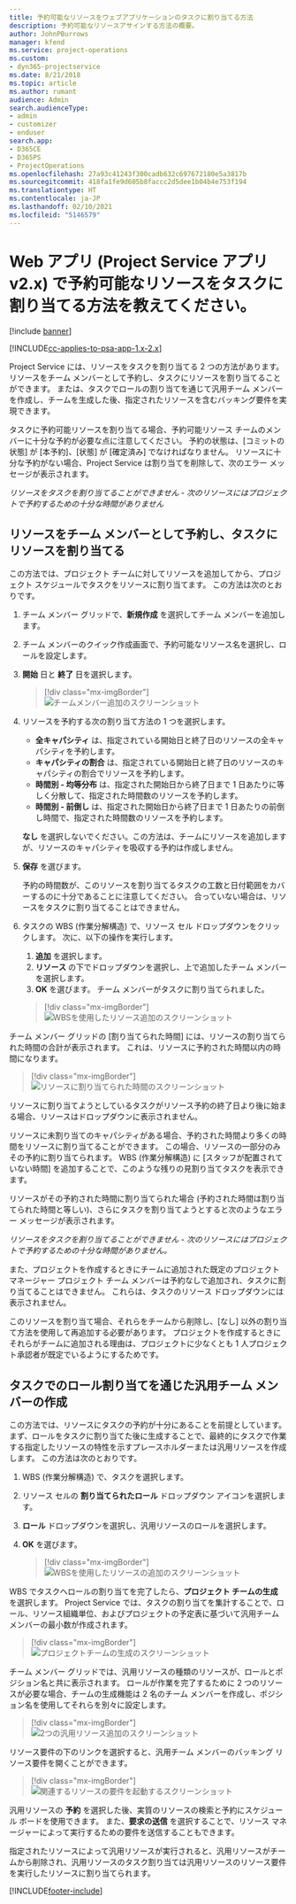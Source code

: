 ```yaml
---
title: 予約可能なリソースをウェブアプリケーションのタスクに割り当てる方法
description: 予約可能なリソースアサインする方法の概要。
author: JohnPBurrows
manager: kfend
ms.service: project-operations
ms.custom:
- dyn365-projectservice
ms.date: 8/21/2018
ms.topic: article
ms.author: rumant
audience: Admin
search.audienceType:
- admin
- customizer
- enduser
search.app:
- D365CE
- D365PS
- ProjectOperations
ms.openlocfilehash: 27a93c41243f300cadb632c697672180e5a3817b
ms.sourcegitcommit: 418fa1fe9d605b8faccc2d5dee1b04b4e753f194
ms.translationtype: HT
ms.contentlocale: ja-JP
ms.lasthandoff: 02/10/2021
ms.locfileid: "5146579"
---
```

# <a name="how-do-i-assign-a-bookable-resource-to-a-task-in-the-web-app-project-service-app-v2x"></a>Web アプリ (Project Service アプリ v2.x) で予約可能なリソースをタスクに割り当てる方法を教えてください。

[!include [banner](../includes/psa-now-project-operations.md)]

[!INCLUDE[cc-applies-to-psa-app-1.x-2.x](../includes/cc-applies-to-psa-app-1x-2x.md)]

Project Service には、リソースをタスクを割り当てる 2 つの方法があります。 リソースをチーム メンバーとして予約し、タスクにリソースを割り当てることができます。 または、タスクでロールの割り当てを通じて汎用チーム メンバーを作成し、チームを生成した後、指定されたリソースを含むバッキング要件を実現できます。

タスクに予約可能リソースを割り当てる場合、予約可能リソース チームのメンバーに十分な予約が必要な点に注意してください。 予約の状態は、[コミットの状態] が [本予約]、[状態] が [確定済み] でなければなりません。 リソースに十分な予約がない場合、Project Service は割り当てを削除して、次のエラー メッセージが表示されます。

*リソースをタスクを割り当てることができません - 次のリソースにはプロジェクトで予約するための十分な時間がありません*

## <a name="book-a-resource-as-a-team-member-and-then-assign-the-resource-to-a-task"></a>リソースをチーム メンバーとして予約し、タスクにリソースを割り当てる

この方法では、プロジェクト チームに対してリソースを追加してから、プロジェクト スケジュールでタスクをリソースに割り当てます。 この方法は次のとおりです。
1.  チーム メンバー グリッドで、**新規作成** を選択してチーム メンバーを追加します。
2.  チーム メンバーのクイック作成画面で、予約可能なリソース名を選択し、ロールを設定します。
3.  **開始** 日と **終了** 日を選択します。

    > [!div class="mx-imgBorder"] 
    > ![チームメンバー追加のスクリーンショット](media/FAQ-Resources-to-Tasks2-1.png "チームメンバー追加のスクリーンショット")
 
4.  リソースを予約する次の割り当て方法の 1 つを選択します。
    - **全キャパシティ** は、指定されている開始日と終了日のリソースの全キャパシティを予約します。
    - **キャパシティの割合** は、指定されている開始日と終了日のリソースのキャパシティの割合でリソースを予約します。
    - **時間別 - 均等分布** は、指定された開始日から終了日まで 1 日あたりに等しく分散して、指定された時間数のリソースを予約します。
    - **時間別 - 前倒し** は、指定された開始日から終了日まで 1 日あたりの前倒し時間で、指定された時間数のリソースを予約します。

    **なし** を選択しないでください。この方法は、チームにリソースを追加しますが、リソースのキャパシティを吸収する予約は作成しません。
5.  **保存** を選びます。

    予約の時間数が、このリソースを割り当てるタスクの工数と日付範囲をカバーするのに十分であることに注意してください。 合っていない場合は、リソースをタスクに割り当てることはできません。

6.  タスクの WBS (作業分解構造) で、リソース セル ドロップダウンをクリックします。 次に、以下の操作を実行します。 

    1. **追加** を選択します。
    2. **リソース** の下でドロップダウンを選択し、上で追加したチーム メンバーを選択します。
    3. **OK** を選びます。 チーム メンバーがタスクに割り当てられました。

    > [!div class="mx-imgBorder"] 
    > ![WBSを使用したリソース追加のスクリーンショット](media/FAQ-Resources-to-Tasks2-2.png "WBSを使用したリソース追加のスクリーンショット")
 
チーム メンバー グリッドの [割り当てられた時間] には、リソースの割り当てられた時間の合計が表示されます。 これは、リソースに予約された時間以内の時間になります。 

> [!div class="mx-imgBorder"] 
> ![リソースに割り当てられた時間のスクリーンショット](media/FAQ-Resources-to-Tasks2-3.png "リソースに割り当てられた時間のスクリーンショット")
 
リソースに割り当てようとしているタスクがリソース予約の終了日より後に始まる場合、リソースはドロップダウンに表示されません。

リソースに未割り当てのキャパシティがある場合、予約された時間より多くの時間をリソースに割り当てることができます。 この場合、リソースの一部分のみその予約に割り当てられます。 WBS (作業分解構造) に [スタッフが配置されていない時間] を追加することで、このような残りの見割り当てタスクを表示できます。

リソースがその予約された時間に割り当てられた場合 (予約された時間は割り当てられた時間と等しい)、さらにタスクを割り当てようとすると次のようなエラー メッセージが表示されます。

*リソースをタスクを割り当てることができません - 次のリソースにはプロジェクトで予約するための十分な時間がありません。*

また、プロジェクトを作成するときにチームに追加された既定のプロジェクト マネージャー プロジェクト チーム メンバーは予約なしで追加され、タスクに割り当てることはできません。 これらは、タスクのリソース ドロップダウンには表示されません。

このリソースを割り当て場合、それらをチームから削除し、[なし] 以外の割り当て方法を使用して再追加する必要があります。 プロジェクトを作成するときにそれらがチームに追加される理由は、プロジェクトに少なくとも 1 人プロジェクト承認者が既定でいるようにするためです。

## <a name="create-a-generic-team-member-through-role-assignment-on-tasks"></a>タスクでのロール割り当てを通じた汎用チーム メンバーの作成

この方法では、リソースにタスクの予約が十分にあることを前提としています。 まず、ロールをタスクに割り当てた後に生成することで、最終的にタスクで作業する指定したリソースの特性を示すプレースホルダーまたは汎用リソースを作成します。 この方法は次のとおりです。

1. WBS (作業分解構造) で、タスクを選択します。
2. リソース セルの **割り当てられたロール** ドロップダウン アイコンを選択します。
3. **ロール** ドロップダウンを選択し、汎用リソースのロールを選択します。
4. **OK** を選びます。

    > [!div class="mx-imgBorder"] 
    > ![WBSを使用したリソースの追加のスクリーンショット](media/FAQ-Resources-to-Tasks2-4.png "WBSを使用したリソースの追加のスクリーンショット")
 
WBS でタスクへロールの割り当てを完了したら、**プロジェクト チームの生成** を選択します。 Project Service では、タスクの割り当てを集計することで、ロール、リソース組織単位、およびプロジェクトの予定表に基づいて汎用チーム メンバーの最小数が作成されます。

> [!div class="mx-imgBorder"] 
> ![プロジェクトチームの生成のスクリーンショット](media/FAQ-Resources-to-Tasks2-5.png "プロジェクトチームの生成のスクリーンショット")
 
チーム メンバー グリッドでは、汎用リソースの種類のリソースが、ロールとポジション名と共に表示されます。 ロールが作業を完了するために 2 つのリソースが必要な場合、チームの生成機能は 2 名のチーム メンバーを作成し、ポジション名を使用してそれらを別々に設定します。

> [!div class="mx-imgBorder"] 
> ![2つの汎用リソース追加のスクリーンショット](media/FAQ-Resources-to-Tasks2-6.png "2つの汎用リソース追加のスクリーンショット")
 
リソース要件の下のリンクを選択すると、汎用チーム メンバーのバッキング リソース要件を開くことができます。

> [!div class="mx-imgBorder"] 
> ![関連するリソースの要件を起動するスクリーンショット](media/FAQ-Resources-to-Tasks2-7.png "関連するリソースの要件を起動するスクリーンショット")

汎用リソースの **予約** を選択した後、実質のリソースの検索と予約にスケジュール ボードを使用できます。 また、**要求の送信** を選択することで、リソース マネージャーによって実行するための要件を送信することもできます。

指定されたリソースによって汎用リソースが実行されると、汎用リソースがチームから削除され、汎用リソースのタスク割り当ては汎用リソースのリソース要件を実行したリソースに割り当てられます。
 



[!INCLUDE[footer-include](../includes/footer-banner.md)]